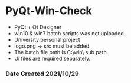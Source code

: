 ﻿# PyQt-Win-Check

* PyQt + Qt Designer
* win10 & win7 batch scripts was not uploaded.
* University personal project
* logo.png -> src must be added.
* The batch file path is C:\win\ sub path.
* Ui files are required separately.

### Date Created 2021/10/29
